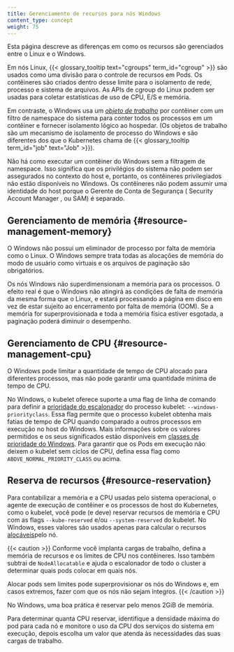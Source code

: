 ```yaml
---
title: Gerenciamento de recursos para nós Windows
content_type: concept
weight: 75
---
```


<!-- overview -->

Esta página descreve as diferenças em como os recursos são gerenciados entre o Linux e o Windows.

<!-- body -->

Em nós Linux, {{< glossary_tooltip text="cgroups" term_id="cgroup" >}} são usados ​​como uma divisão para o controle de recursos em Pods. 
Os contêineres são criados dentro desse limite para o isolamento de rede, processo e sistema de arquivos. 
As APIs de cgroup do Linux podem ser usadas para coletar estatísticas de uso de CPU, E/S e memória.

Em contraste, o Windows usa um [_objeto de trabalho_](https://docs.microsoft.com/windows/win32/procthread/job-objects) por contêiner com um filtro de namespace do sistema
para conter todos os processos em um contêiner e fornecer isolamento lógico ao hospedar.
(Os objetos de trabalho são um mecanismo de isolamento de processo do Windows e são diferentes dos
que o Kubernetes chama de {{< glossary_tooltip term_id="job" text="Job" >}}).

Não há como executar um contêiner do Windows sem a filtragem de namespace. 
Isso significa que os privilégios do sistema não podem ser assegurados no contexto do host e, 
portanto, os contêineres privilegiados não estão disponíveis no Windows.
Os contêineres não podem assumir uma identidade do host porque o Gerente de Conta de Segurança ( Security Account Manager , ou SAM) é separado.

## Gerenciamento de memória {#resource-management-memory}

O Windows não possui um eliminador de processo por falta de memória como o Linux. 
O Windows sempre trata todas as alocações de memória do modo de usuário como 
virtuais e os arquivos de paginação são obrigatórios.

Os nós Windows não superdimensionam a memória para os processos. O efeito real 
é que o Windows não atingirá as condições de falta de memória 
da mesma forma que o Linux, e estará processando a página em disco em vez de estar 
sujeito ao encerramento por falta de memória (OOM). Se a memória for 
superprovisionada e toda a memória física estiver esgotada, a paginação poderá diminuir o desempenho.

## Gerenciamento de CPU {#resource-management-cpu}

O Windows pode limitar a quantidade de tempo de CPU alocado para diferentes processos, 
mas não pode garantir uma quantidade mínima de tempo de CPU.

No Windows, o kubelet oferece suporte a uma flag de linha de comando para definir a
[prioridade do escalonador](https://docs.microsoft.com/windows/win32/procthread/scheduling-priorities) do processo kubelet:
 `--windows-priorityclass`. Essa flag permite que o processo kubelet obtenha
mais fatias de tempo de CPU quando comparado a outros processos em execução no host do Windows.
Mais informações sobre os valores permitidos e os seus significados estão disponíveis em
[classes de prioridade do Windows](https://docs.microsoft.com/en-us/windows/win32/procthread/scheduling-priorities#priority-class).
Para garantir que os Pods em execução não deixem o kubelet sem ciclos de CPU, defina essa flag como `ABOVE_NORMAL_PRIORITY_CLASS` ou acima.

## Reserva de recursos {#resource-reservation}

Para contabilizar a memória e a CPU usadas pelo sistema operacional, o agente de execução de contêiner 
e os processos de host do Kubernetes, como o kubelet, você pode (e deve) 
reservar recursos de memória e CPU com as flags `--kube-reserved` e/ou `--system-reserved` do kubelet.
No Windows, esses valores são usados apenas para calcular o recursos
[alocáveis](/docs/tasks/administer-cluster/reserve-compute-resources/#node-allocatable) ​​pelo nó.

{{< caution >}}
Conforme você implanta cargas de trabalho, defina a memória de recursos e os limites de CPU nos contêineres.
Isso também subtrai de `NodeAllocatable` e ajuda o escalonador de todo o cluster a determinar quais pods colocar em quais nós.

Alocar pods sem limites pode superprovisionar os nós do Windows e, em casos extremos, fazer com que os nós não sejam íntegros.
{{< /caution >}}

No Windows, uma boa prática é reservar pelo menos 2GiB de memória.

Para determinar quanta CPU reservar, identifique a densidade máxima do pod para cada 
nó e monitore o uso da CPU dos serviços do sistema em execução, depois escolha um valor que atenda às necessidades das suas cargas de trabalho.